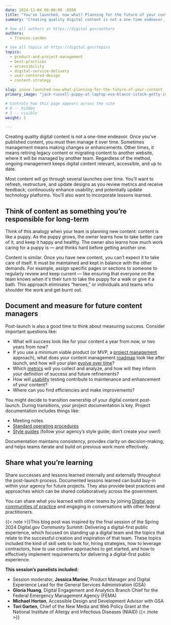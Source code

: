 ```yaml
---
date: 2024-11-04 00:00:00 -0500
title: "You've launched, now what? Planning for the future of your content"
summary: "Creating quality digital content is not a one-time endeavor. Explore these approaches to managing and improving excellent digital content over time."

# See all authors at https://digital.gov/authors
authors:
  - frances-carden

# See all topics at https://digital.gov/topics
topics:
  - product-and-project-management
  - best-practices
  - accessibility
  - digital-service-delivery
  - user-centered-design
  - content-strategy

slug: youve-launched-now-what-planning-for-the-future-of-your-content
primary_image: "jack-russell-puppy-at-laptop-eva-blanco-istock-getty-images-1217036838"

# Controls how this page appears across the site
# 0 -- hidden
# 1 -- visible
weight: 1

---
```


Creating quality digital content is not a one-time endeavor. Once you’ve published content, you must then manage it over time. Sometimes management means making changes or enhancements. Other times, it means retiring legacy content or migrating content to another website, where it will be managed by another team. Regardless of the method, ongoing management keeps digital content relevant, accessible, and up to date.

Most content will go through several launches over time. You’ll want to refresh, restructure, and update designs as you review metrics and receive feedback; continuously enhance usability; and potentially update technology platforms. You’ll also want to incorporate lessons learned.

## Think of content as something you’re responsible for long-term

Think of this analogy when your team is planning new content: content is like a puppy. As the puppy grows, the owner learns how to take better care of it, and keep it happy and healthy. The owner also learns how much work caring for a puppy is — and thinks hard before getting another one.

Content is similar. Once you have new content, you can’t expect it to take care of itself. It must be maintained and kept in balance with the other demands. For example, assign specific pages or sections to someone to regularly review and keep current — like ensuring that everyone on the team knows when it's their turn to take the puppy for a walk or give it a bath. This approach eliminates “heroes,” or individuals and teams who shoulder the work and get burnt out.

## Document and measure for future content managers

Post-launch is also a good time to think about measuring success. Consider important questions like:

* What will success look like for your content a year from now, or two years from now?
* If you use a minimum viable product (or MVP, a [project management](https://digital.gov/topics/product-and-project-management/) approach), what does your content management [roadmap](https://guides.18f.gov/product/define/roadmap/) look like after launch, and how will your plan [evolve over time](https://digital.gov/topics/content-strategy/)?
* Which [metrics](https://digital.gov/topics/analytics/) will you collect and analyze, and how will they inform your definition of success and future refinements?
* How will [usability](https://digital.gov/topics/usability/) testing contribute to maintenance and enhancement of your content?
* Where can you find efficiencies and make improvements?

You might decide to transition ownership of your digital content post-launch. During transitions, your project documentation is key. Project documentation includes things like:

* Meeting notes
* [Standard operating procedures](https://digital.gov/topics/governance/)
* [Style guides](https://digital.gov/resources/style-guides-by-government-agencies/) (follow your agency’s style guide; don’t create your own!)

Documentation maintains consistency, provides clarity on decision-making, and helps teams iterate and build on previous work more effectively.

## Share what you’re learning

Share successes and lessons learned internally and externally throughout the post-launch process. Documented lessons learned can build buy-in within your agency for future projects. They also provide best practices and approaches which can be shared collaboratively across the government.

You can share what you learned with other teams by joining [Digital.gov communities of practice](https://digital.gov/communities/) and engaging in conversations with other federal practitioners.

{{< note >}}This blog post was inspired by the final session of the Spring 2024 Digital.gov Community Summit: Delivering a digital-first public experience, which focused on standing up a digital team and the topics that relate to the successful creation and inspiration of that team. These topics included the kind of skill sets to look for, hiring strategies, how to leverage contractors, how to use creative approaches to get started, and how to effectively implement requirements for delivering a digital-first public experience.

**This session’s panelists included:**

* Session moderator, **Jessica Marine**, Product Manager and Digital Experience Lead for the General Services Administration (GSA)
* **Gloria Huang**, Digital Engagement and Analytics Branch Chief for the Federal Emergency Management Agency (FEMA)
* **Michael Horton**, Accessible Design and Development Advisor with GSA
* **Tori Garten**, Chief of the New Media and Web Policy Grant at the National Institute of Allergy and Infectious Diseases (NIAID)
{{< /note >}}
